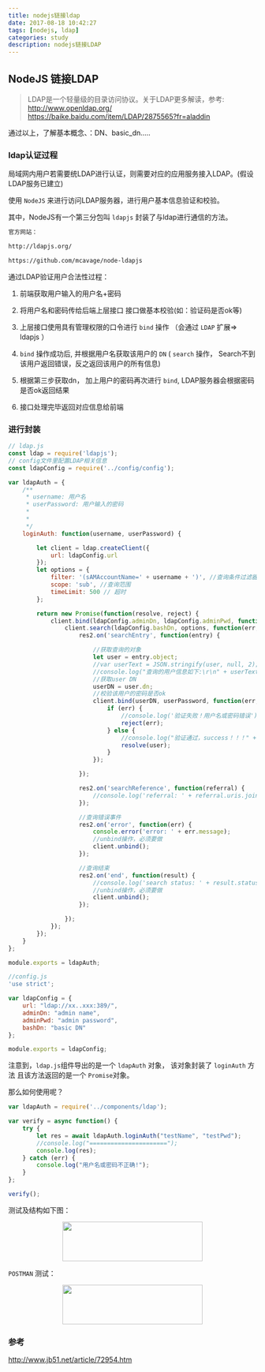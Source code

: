 ```yaml
---
title: nodejs链接ldap
date: 2017-08-18 10:42:27
tags: [nodejs, ldap]
categories: study
description: nodejs链接LDAP
---
```


## NodeJS 链接LDAP

> LDAP是一个轻量级的目录访问协议。关于LDAP更多解读，参考:
http://www.openldap.org/
https://baike.baidu.com/item/LDAP/2875565?fr=aladdin

通过以上，了解基本概念、：DN、basic_dn.....

### ldap认证过程
局域网内用户若需要统LDAP进行认证，则需要对应的应用服务接入LDAP。(假设LDAP服务已建立)

使用 `NodeJS` 来进行访问LDAP服务器，进行用户基本信息验证和校验。

其中，NodeJS有一个第三分包叫 `ldapjs` 封装了与ldap进行通信的方法。


```bash
官方网站：

http://ldapjs.org/

https://github.com/mcavage/node-ldapjs
```

通过LDAP验证用户合法性过程：

1. 前端获取用户输入的用户名+密码

2. 将用户名和密码传给后端上层接口 接口做基本校验(如：验证码是否ok等)

3. 上层接口使用具有管理权限的口令进行 `bind` 操作 （会通过 `LDAP` 扩展=> ldapjs ）

4. `bind` 操作成功后, 并根据用户名获取该用户的 `DN` ( `search` 操作， Search不到该用户返回错误，反之返回该用户的所有信息)

5. 根据第三步获取dn， 加上用户的密码再次进行 `bind`, LDAP服务器会根据密码是否ok返回结果

6. 接口处理完毕返回对应信息给前端


### 进行封装

```js
// ldap.js
const ldap = require('ldapjs');
// config文件里配置LDAP相关信息
const ldapConfig = require('../config/config');

var ldapAuth = {
    /**
     * username: 用户名
     * userPassword: 用户输入的密码
     * 
     * 
     */
    loginAuth: function(username, userPassword) {

        let client = ldap.createClient({
            url: ldapConfig.url
        });
        let options = {
            filter: '(sAMAccountName=' + username + ')', //查询条件过滤器, 查找username该用户节点
            scope: 'sub', //查询范围
            timeLimit: 500 // 超时
        };

        return new Promise(function(resolve, reject) {
            client.bind(ldapConfig.adminDn, ldapConfig.adminPwd, function(err, matched) {
                client.search(ldapConfig.bashDn, options, function(err, res2) {
                    res2.on('searchEntry', function(entry) {

                        //获取查询的对象
                        let user = entry.object;
                        //var userText = JSON.stringify(user, null, 2);
                        //console.log("查询的用户信息如下:\r\n" + userText);
                        //获取user DN
                        userDN = user.dn;
                        //校验该用户的密码是否ok
                        client.bind(userDN, userPassword, function(err, res) {
                            if (err) {
                                //console.log('验证失败！用户名或密码错误');
                                reject(err);
                            } else {
                                //console.log("验证通过，success！！！" + res);
                                resolve(user);
                            }
                        });

                    });

                    res2.on('searchReference', function(referral) {
                        //console.log('referral: ' + referral.uris.join());
                    });

                    //查询错误事件
                    res2.on('error', function(err) {
                        console.error('error: ' + err.message);
                        //unbind操作，必须要做
                        client.unbind();
                    });

                    //查询结束
                    res2.on('end', function(result) {
                        //console.log('search status: ' + result.status);
                        //unbind操作，必须要做
                        client.unbind();
                    });

                });
            });
        });
    }
};

module.exports = ldapAuth;
```

```js
//config.js
'use strict';

var ldapConfig = {
    url: "ldap://xx..xxx:389/",
    adminDn: "admin name",
    adminPwd: "admin password",
    bashDn: "basic DN"
};

module.exports = ldapConfig;
```


注意到，`ldap.js`组件导出的是一个 `ldapAuth` 对象， 该对象封装了 `loginAuth` 方法 且该方法返回的是一个 `Promise`对象。

那么如何使用呢？

```js
var ldapAuth = require('../components/ldap');

var verify = async function() {
    try {
        let res = await ldapAuth.loginAuth("testName", "testPwd");
        //console.log("======================");
        console.log(res);
    } catch (err) {
        console.log("用户名或密码不正确!");
    }
};

verify();

```

测试及结构如下图：

<div align="center">
    <img src="http://oluzh4sa6.bkt.clouddn.com/GitHubPages/article/ldapAuthTest.png" width="75%" height="80"></img>
</div>

`POSTMAN` 测试：

<div align="center">
    <img src="http://oluzh4sa6.bkt.clouddn.com/GitHubPages/article/postmantest.png" width="75%" height="80"></img>
</div>

### 参考

http://www.jb51.net/article/72954.htm
